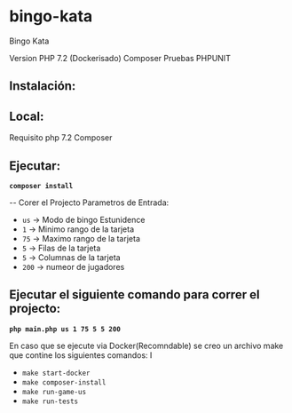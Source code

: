 # bingo-kata

Bingo Kata 

Version PHP 7.2 (Dockerisado)
Composer
Pruebas PHPUNIT

## Instalación:

## Local:
Requisito php 7.2
Composer 

## Ejecutar:

**` composer install  `**

-- Corer el Projecto
Parametros de Entrada:
- `us` -> Modo de bingo Estunidence
- `1` -> Minimo rango de la tarjeta
- `75` -> Maximo rango de la tarjeta
- `5` -> Filas de la tarjeta
- `5` -> Columnas de la tarjeta
- `200` -> numeor de jugadores

## Ejecutar el siguiente comando para correr el projecto:
**` php main.php us 1 75 5 5 200 `**


En caso que se ejecute via Docker(Recomndable) se creo un archivo make que contine los siguientes comandos: I

- `make start-docker`
- `make composer-install`
- `make run-game-us`
- `make run-tests`